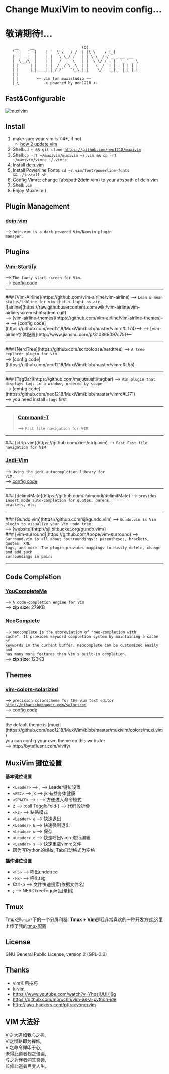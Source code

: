 # Change MuxiVim to neovim config...
# 敬请期待!...

        __     __                     (O)
       ’  |   |  |    | `  \ \   / /  | |\ \    / (_)
       |  |   |  |    | |   \ \_/ /   | | \ \  / / _ _ __ ___
       |  \__/\  |    | |   /  _  \   | |  \ \/ / | | ''_ ` _ \
       | |     | |    | |  /  / \  \  | |   \  /  | | | | | | |
       | |     |_|____|_|_/_/`   `\_\_|_|    \/   |_|_| |_| |_|
       | |
       | |        ~~ vim for muxistudio ~~
       |_\           -> powered by neo1218 <-

## Fast&Configurable
![muxivim](http://7xj431.com1.z0.glb.clouddn.com/%E5%B1%8F%E5%B9%95%E5%BF%AB%E7%85%A7%202016-07-03%20%E4%B8%8B%E5%8D%881.15.02.png)

## Install
1. make sure your vim is 7.4+, if not
    + [how 2 update vim](https://www.google.com.hk/search?q=how%202%20update%20vim&gws_rd=cr,ssl)
2. Shell:<code>cd ~ && git clone https://github.com/neo1218/muxivim</code>
3. Shell:<code>cp -rf ~/muxivim/muxivim ~/.vim && cp -rf ~/muxivim/vimrc ~/.vimrc</code>
4. Install [dein.vim](https://github.com/Shougo/dein.vim)
5. Install Powerline Fonts: <code>cd ~/.vim/font/powerline-fonts && ./install.sh</code>
6. Config Vimrc: change {abspath2dein.vim} to your abspath of dein.vim
7. Shell: <code>vim</code>
8. Enjoy MuxiVim:)

## Plugin Management
### [dein.vim](https://github.com/Shougo/dein.vim)
--> <code>Dein.vim is a dark powered Vim/Neovim plugin manager.</code>

## Plugins
### [Vim-Startify](https://github.com/mhinz/vim-startify)
--> <code>The fancy start screen for Vim.</code> <br/>
--> [config code](https://github.com/neo1218/MuxiVim/blob/master/vimrc#L157)
<hr/>
### [Vim-Airline](https://github.com/vim-airline/vim-airline)
--> <code>Lean & mean status/tabline for vim that's light as air.</code><br/>
![airline](https://raw.githubusercontent.com/wiki/vim-airline/vim-airline/screenshots/demo.gif)<br/>
--> [vim-airline-themes](https://github.com/vim-airline/vim-airline-themes)-->
--> [config code](https://github.com/neo1218/MuxiVim/blob/master/vimrc#L174)-->
--> [vim-airline字体配置](http://www.jianshu.com/p/310368097c75)<--
<hr/>
### [NerdTree](https://github.com/scrooloose/nerdtree)
--> <code>A tree explorer plugin for vim.</code><br/>
--> [config code](https://github.com/neo1218/MuxiVim/blob/master/vimrc#L55)
<hr/>
### [TagBar](https://github.com/majutsushi/tagbar)
--> <code>Vim plugin that displays tags in a window, ordered by scope</code><br/>
--> [config code](https://github.com/neo1218/MuxiVim/blob/master/vimrc#L171)<br/>
--> you need install <code>ctags</code> first
<hr/>

> ### [Command-T](https://github.com/wincent/command-t)
> --> <code>Fast file navigation for VIM</code><br/>

<hr/>
### [ctrlp.vim](https://github.com/kien/ctrlp.vim)
--> <code>Fast Fast file navigation for VIM</code><br/>

### [Jedi-Vim](https://github.com/davidhalter/jedi-vim)
--> <code>Using the jedi autocompletion library for VIM.</code><br/>
--> [config code](https://github.com/neo1218/MuxiVim/blob/master/vimrc#L185)
<hr/>
### [delimitMate](https://github.com/Raimondi/delimitMate)
--> <code>provides insert mode auto-completion for quotes, parens,
brackets, etc.</code><br/>
<hr/>
### [Gundo.vim](https://github.com/sjl/gundo.vim)
--> <code>Gundo.vim is Vim plugin to visualize your Vim undo tree.</code><br/>
--> [website](http://sjl.bitbucket.org/gundo.vim/)<br/>
### [vim-surround](https://github.com/tpope/vim-surround)
--> <code>Surround.vim is all about "surroundings": parentheses, brackets, quotes, XML
tags, and more. The plugin provides mappings to easily delete, change and add such
surroundings in pairs</code><br/>
<hr/>

## Code Completion
### [YouCompleteMe](https://github.com/Valloric/YouCompleteMe)
--> <code>A code-completion engine for Vim </code><br/>
--> **zip size**: 279KB<br/>

### [NeoComplete](https://github.com/Shougo/neocomplete.vim)
--> <code>neocomplete is the abbreviation of "neo-completion with cache". It provides
keyword completion system by maintaining a cache of keywords in the current buffer.
neocomplete can be customized easily and has many more features than Vim's built-in
completion.</code><br/>
--> **zip size**: 123KB<br/>

## Themes
### [vim-colors-solarized](https://github.com/altercation/vim-colors-solarized)<br/>
--> <code>precision colorscheme for the vim text editor http://ethanschoonover.com/solarized</code><br/>
--> [config code](https://github.com/altercation/vim-colors-solarized)
<hr/>
the default theme is [muxi](https://github.com/neo1218/MuxiVim/blob/master/muxivim/colors/muxi.vim) <br/>
you can config your own theme on this website:<br/>
--> http://bytefluent.com/vivify/

## MuxiVim 键位设置
**基本键位设置**

+ ```<Leader>``` --> , --> Leader键位设置
+ ```<ESC>``` --> jk --> jk 有益身体健康
+ ```<SPACE>``` --> : --> 方便进入命令模式
+ z --> :call ToggleFold() --> 代码段折叠
+ ```<F2>``` --> 粘贴模式
+ ```<Leader> e``` --> 快速退出
+ ```<Leader> E``` --> 快速强制退出
+ ```<Leader> w``` --> 保存
+ ```<Leader> c``` --> 快速呼出vimrc进行编辑
+ ```<Leader> s``` --> 快速重载vimrc文件
+ 因为写Python的缘故, Tab自动格式为空格

**插件键位设置**

+ ```<F5>``` --> 呼出undotree
+ ```<F8>``` --> 呼出tag
+ Ctrl-p --> 文件快速搜索(依据文件名)
+ ; --> NERDTreeToggle(目录树)

## Tmux
Tmux是```unix*```下的一个分屏利器! **Tmux +
Vim**是我非常喜欢的一种开发方式,这里上传了我的[tmux配置](https://github.com/neo1218/MuxiVim/blob/master/tmux.conf)

## License
GNU General Public License, version 2 (GPL-2.0)

## Thanks

+ vim实用技巧
+ [k-vim](https://github.com/wklken/k-vim)
+ https://www.youtube.com/watch?v=YhqsjUUHj6g
+ https://github.com/mbrochh/vim-as-a-python-ide
+ http://java-hackers.com/p/tracyone/vim

## VIM 大法好
Vi之大道如我心之禅, <br/>
Vi之慢路即为禅修, <br/>
Vi之命令禅印于心, <br/>
未得此道者视之怪诞, <br/>
与之为伴者洞其真谛, <br/>
长修此道者巨变人生。<br/>
